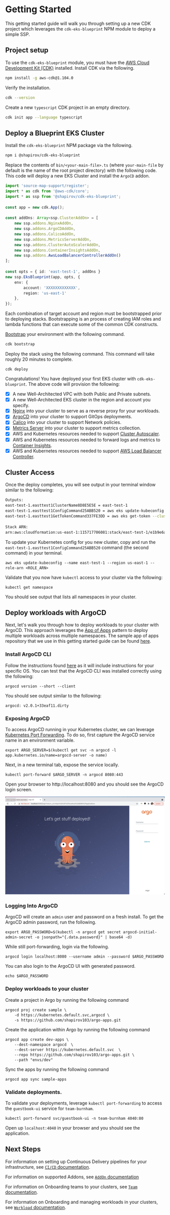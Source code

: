 # Getting Started 

This getting started guide will walk you through setting up a new CDK project which leverages the `cdk-eks-blueprint` NPM module to deploy a simple SSP. 

## Project setup

To use the `cdk-eks-blueprint` module, you must have the [AWS Cloud Development Kit (CDK)](https://aws.amazon.com/cdk/) installed. Install CDK via the following.

```bash
npm install -g aws-cdk@1.104.0
```

Verify the installation.

```bash
cdk --version
```

Create a new `typescript` CDK project in an empty directory.

```bash
cdk init app --language typescript
```

## Deploy a Blueprint EKS Cluster

Install the `cdk-eks-blueprint` NPM package via the following.

```bash
npm i @shapirov/cdk-eks-blueprint
```

Replace the contents of `bin/<your-main-file>.ts` (where `your-main-file` by default is the name of the root project directory) with the following code. This code will deploy a new EKS Cluster and install the `ArgoCD` addon.

```typescript
import 'source-map-support/register';
import * as cdk from '@aws-cdk/core';
import * as ssp from '@shapirov/cdk-eks-blueprint';

const app = new cdk.App();

const addOns: Array<ssp.ClusterAddOn> = [
    new ssp.addons.NginxAddOn,
    new ssp.addons.ArgoCDAddOn,
    new ssp.addons.CalicoAddOn,
    new ssp.addons.MetricsServerAddOn,
    new ssp.addons.ClusterAutoScalerAddOn,
    new ssp.addons.ContainerInsightsAddOn,
    new ssp.addons.AwsLoadBalancerControllerAddOn()
];

const opts = { id: 'east-test-1', addOns }
new ssp.EksBlueprint(app, opts, {
    env: {
        account: 'XXXXXXXXXXXXX',
        region: 'us-east-1'
    },
});
```

Each combination of target account and region must be bootstrapped prior to deploying stacks. Bootstrapping is an process of creating IAM roles and lambda functions that can execute some of the common CDK constructs.

[Bootstrap](https://docs.aws.amazon.com/cdk/latest/guide/bootstrapping.html) your environment with the following command. 

```bash
cdk bootstrap
```

Deploy the stack using the following command. This command will take roughly 20 minutes to complete.

```
cdk deploy
```

Congratulations! You have deployed your first EKS cluster with `cdk-eks-blueprint`. The above code will provision the following:

- [x] A new Well-Architected VPC with both Public and Private subnets.
- [x] A new Well-Architected EKS cluster in the region and account you specify.
- [x] [Nginx](https://argoproj.github.io/argo-cd/) into your cluster to serve as a reverse proxy for your workloads. 
- [x] [ArgoCD](https://argoproj.github.io/argo-cd/) into your cluster to support GitOps deployments. 
- [x] [Calico](https://docs.projectcalico.org/getting-started/kubernetes/) into your cluster to support Network policies.
- [x] [Metrics Server](https://github.com/kubernetes-sigs/metrics-server) into your cluster to support metrics collection.
- [x] AWS and Kubernetes resources needed to support [Cluster Autoscaler](https://docs.aws.amazon.com/eks/latest/userguide/cluster-autoscaler.html).
- [x] AWS and Kubernetes resources needed to forward logs and metrics to [Container Insights](https://docs.aws.amazon.com/AmazonCloudWatch/latest/monitoring/deploy-container-insights-EKS.html).
- [x] AWS and Kubernetes resources needed to support [AWS Load Balancer Controller](https://docs.aws.amazon.com/eks/latest/userguide/aws-load-balancer-controller.html).

## Cluster Access

Once the deploy completes, you will see output in your terminal window similar to the following:

```bash
Outputs:
east-test-1.easttest1ClusterName8D8E5E5E = east-test-1
east-test-1.easttest1ConfigCommand25ABB520 = aws eks update-kubeconfig --name east-test-1 --region us-east-1 --role-arn <ROLE_ARN>
east-test-1.easttest1GetTokenCommand337FE3DD = aws eks get-token --cluster-name east-test-1 --region us-east-1 --role-arn <ROLE_ARN>

Stack ARN:
arn:aws:cloudformation:us-east-1:115717706081:stack/east-test-1/e1b9e6a0-d5f6-11eb-8498-0a374cd00e27
```

To update your Kubernetes config for you new cluster, copy and run the `east-test-1.easttest1ConfigCommand25ABB520` command (the second command) in your terminal. 

```
aws eks update-kubeconfig --name east-test-1 --region us-east-1 --role-arn <ROLE_ARN>
```

Validate that you now have `kubectl` access to your cluster via the following:

```
kubectl get namespace
```

You should see output that lists all namespaces in your cluster. 

## Deploy workloads with ArgoCD

Next, let's walk you through how to deploy workloads to your cluster with ArgoCD. This approach leverages the [App of Apps](https://argoproj.github.io/argo-cd/operator-manual/cluster-bootstrapping/#app-of-apps-pattern) pattern to deploy multiple workloads across multiple namespaces. The sample app of apps repository that we use in this getting started guide can be found [here](https://github.com/aws-samples/ssp-eks-workloads).

### Install ArgoCD CLI

Follow the instructions found [here](https://argoproj.github.io/argo-cd/cli_installation/) as it will include instructions for your specific OS. You can test that the ArgoCD CLI was installed correctly using the following:

```
argocd version --short --client
```

You should see output similar to the following:

```
argocd: v2.0.1+33eaf11.dirty
```

### Exposing ArgoCD

To access ArgoCD running in your Kubernetes cluster, we can leverage [Kubernetes Port Forwarding](https://kubernetes.io/docs/tasks/access-application-cluster/port-forward-access-application-cluster/). To do so, first capture the ArgoCD service name in an environment variable.

```
export ARGO_SERVER=$(kubectl get svc -n argocd -l app.kubernetes.io/name=argocd-server -o name) 
```

Next, in a new terminal tab, expose the service locally.

```
kubectl port-forward $ARGO_SERVER -n argocd 8080:443
```

Open your browser to http://localhost:8080 and you should see the ArgoCD login screen.

![ArgoCD](/assets/images/argo-cd.png)

### Logging Into ArgoCD

ArgoCD will create an `admin` user and password on a fresh install. To get the ArgoCD admin password, run the following.

```
export ARGO_PASSWORD=$(kubectl -n argocd get secret argocd-initial-admin-secret -o jsonpath="{.data.password}" | base64 -d)
```

While still port-forwarding, login via the following.

```
argocd login localhost:8080 --username admin --password $ARGO_PASSWORD
```

You can also login to the ArgoCD UI with generated password. 

```
echo $ARGO_PASSWORD
```

### Deploy workloads to your cluster

Create a project in Argo by running the following command

```
argocd proj create sample \
    -d https://kubernetes.default.svc,argocd \
    -s https://github.com/shapirov103/argo-apps.git
```

Create the application within Argo by running the following command

```
argocd app create dev-apps \
    --dest-namespace argocd  \
    --dest-server https://kubernetes.default.svc  \
    --repo https://github.com/shapirov103/argo-apps.git \
    --path "envs/dev"
```

Sync the apps by running the following command

```
argocd app sync sample-apps 
```

### Validate deployments. 

To validate your deployments, leverage `kubectl port-forwarding` to access the `guestbook-ui` service for `team-burnham`.

```
kubectl port-forward svc/guestbook-ui -n team-burnham 4040:80
```

Open up `localhost:4040` in your browser and you should see the application. 

## Next Steps

For information on setting up Continuous Delivery pipelines for your infrastructure, see [`CI/CD` documentation](/ci-cd/).

For information on supported Addons, see [`AddOn` documentation](/addons/)

For information on Onboarding teams to your clusters, see [`Team` documentation](/teams/). 

For information on Onboarding and managing workloads in your clusters, see [`Workload` documentation](/workloads/). 

